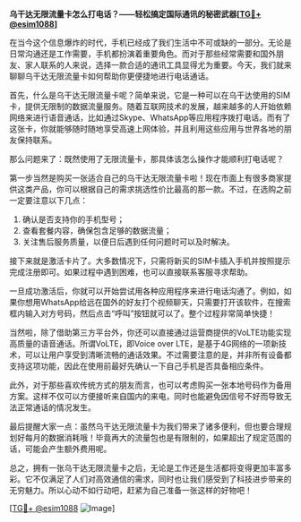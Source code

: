 **乌干达无限流量卡怎么打电话？——轻松搞定国际通讯的秘密武器[[TG💪+ @esim1088](https://t.me/s/esim1088)]**

在当今这个信息爆炸的时代，手机已经成了我们生活中不可或缺的一部分。无论是日常沟通还是工作需要，手机都扮演着重要角色。而对于那些经常需要和国外朋友、家人联系的人来说，选择一款合适的通讯工具显得尤为重要。今天，我们就来聊聊乌干达无限流量卡如何帮助你更便捷地进行电话通话。

首先，什么是乌干达无限流量卡呢？简单来说，它是一种可以在乌干达使用的SIM卡，提供无限制的数据流量服务。随着互联网技术的发展，越来越多的人开始依赖网络来进行语音通话，比如通过Skype、WhatsApp等应用程序拨打电话。而有了这张卡，你就能够随时随地享受高速上网体验，并且利用这些应用与世界各地的朋友保持联系。

那么问题来了：既然使用了无限流量卡，那具体该怎么操作才能顺利打电话呢？

第一步当然是购买一张适合自己的乌干达无限流量卡啦！现在市面上有很多商家提供这类产品，你可以根据自己的需求挑选性价比最高的那一款。不过，在选购之前一定要注意以下几点：

1. 确认是否支持你的手机型号；
2. 查看套餐内容，确保包含足够的数据流量；
3. 关注售后服务质量，以便日后遇到任何问题时可以及时解决。

接下来就是激活卡片了。大多数情况下，只需将新买的SIM卡插入手机并按照提示完成注册即可。如果过程中遇到困难，也可以直接联系客服寻求帮助。

一旦成功激活后，你就可以开始尝试用各种应用程序来进行电话沟通了。例如，如果你想用WhatsApp给远在国外的好友打个视频聊天，只需要打开该软件，在搜索框内输入对方号码，然后点击“呼叫”按钮就可以了。整个过程非常简单快捷！

当然啦，除了借助第三方平台外，你还可以直接通过运营商提供的VoLTE功能实现高质量的语音通话。所谓VoLTE，即Voice over LTE，是基于4G网络的一项新技术，可以让用户享受到清晰流畅的通话效果。不过需要注意的是，并非所有设备都支持这项功能，因此在使用前最好先确认一下自己手机是否具备相应条件。

此外，对于那些喜欢传统方式的朋友而言，也可以考虑购买一张本地号码作为备用方案。这样不仅可以方便接听来自国内的来电，同时也能避免因信号不好而导致无法正常通话的情况发生。

最后提醒大家一点：虽然乌干达无限流量卡为我们带来了诸多便利，但也要合理规划好每月的数据消耗哦！毕竟再大的流量包也是有限制的，如果超出了规定范围的话，可能会产生额外费用呢。

总之，拥有一张乌干达无限流量卡之后，无论是工作还是生活都将变得更加丰富多彩。它不仅满足了人们对高效通信的需求，同时也让我们感受到了科技进步带来的无穷魅力。所以心动不如行动吧，赶紧为自己准备一张这样的好物吧！

[[TG💪+ @esim1088](https://t.me/s/esim1088) ![Image](https://i.postimg.cc/4NQfJmqS/Snipaste-2025-05-13-00-14-12.png)]